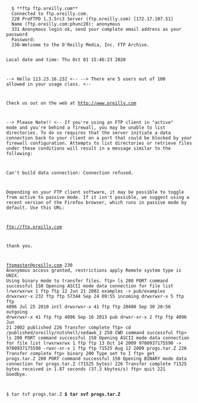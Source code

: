 

<code>
  $ **ftp ftp.oreilly.com**
  Connected to ftp.oreilly.com.
  220 ProFTPD 1.3.5rc3 Server (ftp.oreilly.com) [172.17.107.51]
  Name (ftp.oreilly.com:phunc20): anonymous
  331 Anonymous login ok, send your complete email address as your password
  Password:
  230-Welcome to the O'Reilly Media, Inc. FTP Archive.
  
   Local date and time: Thu Oct 01 15:46:23 2020
  
   --> Hello 113.23.16.232 <--
   --> There are 5 users out of 100 allowed in your usage class. <--
  
   Check us out on the web at http://www.oreilly.com
  
   --> Please Note!! <--
   If you're using an FTP client in "active" mode and you're behind
   a firewall, you may be unable to list directories. To do so requires
   that the server initiate a data connection back to your client
   on a port that could be blocked by your firewall configuration.
   Attempts to list directories or retrieve files under these conditions
   will result in a message similar to the following:
  
   Can't build data connection: Connection refused.
  
   Depending on your FTP client software, it may be possible to toggle
   from active to passive mode. If it isn't possible, we suggest using
   a recent version of the Firefox browser, which runs in passive mode
   by default. Use this URL:
  
   ftp://ftp.oreilly.com
  
   thank you.
  
   ftpmaster@oreilly.com
  230 Anonymous access granted, restrictions apply
  Remote system type is UNIX.
  Using binary mode to transfer files.
  ftp> ls
  200 PORT command successful
  150 Opening ASCII mode data connection for file list
  lrwxrwxrwx   1 ftp      ftp            12 Jun 21  2002 examples -> pub/examples
  drwxrwxr-x 232 ftp      ftp         57344 Sep 24 09:55 incoming
  drwxrwxr-x   5 ftp      ftp          4096 Jul 25  2010 intl
  drwxrwxr-x  41 ftp      ftp         20480 Sep 30 20:56 outgoing
  drwxrwxr-x  41 ftp      ftp          4096 Sep 16  2013 pub
  drwxr-xr-x   2 ftp      ftp          4096 Jun 21  2002 published
  226 Transfer complete
  ftp> cd /published/oreilly/nutshell/sedawk_2
  250 CWD command successful
  ftp> ls
  200 PORT command successful
  150 Opening ASCII mode data connection for file list
  lrwxrwxrwx   1 ftp      ftp            13 Oct 14  2009 9780937175590 -> 9780937175590
  -rwxr-xr-x   1 ftp      ftp         71525 Aug 12  2009 progs.tar.Z
  226 Transfer complete
  ftp> binary
  200 Type set to I
  ftp> get progs.tar.Z
  200 PORT command successful
  150 Opening BINARY mode data connection for progs.tar.Z (71525 bytes)
  226 Transfer complete
  71525 bytes received in 1.87 seconds (37.3 kbytes/s)
  ftp> quit
  221 Goodbye.





  $ tar tvf progs.tar.Z
  <b>$ tar xvf progs.tar.Z</b>
</code>
